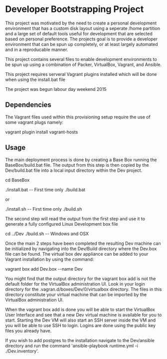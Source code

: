 Developer Bootstrapping Project
===============================


This project was motivated by the need to create a personal development environment that has a custom disk layout using a seperate /home partition and a large set of default tools useful for development that are selected based on personal preference.  The projects goal is to provide a developer environment that can be spun up completely, or at least largely automated and in a reproducable manner.

This project contains several files to enable development environments to be spun up using a combination of Packer, VirtualBox, Vagrant, and Ansible.

This project requires serveral Vagrant plugins installed which will be done when using the install.bat file

The project was begun labour day weekend 2015

Dependencies
------------

The Vagrant files used within this provisioning setup require the use of some vagrant plugs namely:

vagrant plugin install vagrant-hosts

Usage
-----

The main deployment process is done by creating a Base Box running the BaseBox/build.bat file.  The output from this step is then copied by the Dev/build.bat file into a local input directory within the Dev project.

cd BaseBox

./install.bat   -- First time only
./build.bat 

or

./install.sh    -- First time only
./build.sh

The second step will read the output from the first step and use it to generate a fully configured Linux Development box file

cd ../Dev
./build.sh    -- Windows and OSX

Once the main 2 steps have been completed the resulting Dev machine can be initialized by navigating into the Dev/Build directory where the Dev.box file can be found.  The virtual box dev appliance can be added to your Vagrant installation by using the command:

vagrant box add Dev.box --name Dev

You might find that the output directory for the vagrant box add is not the default folder for the VirtualBox administration UI.  Look in your login directory for the .vagran.d/boxes/Dev/0/virtualbox directory.  The files in this directory constitute your virtual machine that can be imported by the VirtualBox administration UI.

When the vagrant box add is done you will be able to start the VirtualBox User Interface and see that a new Dev virtual machine is available for you to start. Starting the Dev VM will also start an SSH server inside the VM and you will be able to use SSH to login.  Logins are done using the public key files you already have.

If you wish to add postgres to the installation navigate to the Dev/ansible directory and run the command 'ansible-playbook runtime.yml -i ./Dev.inventory'.
